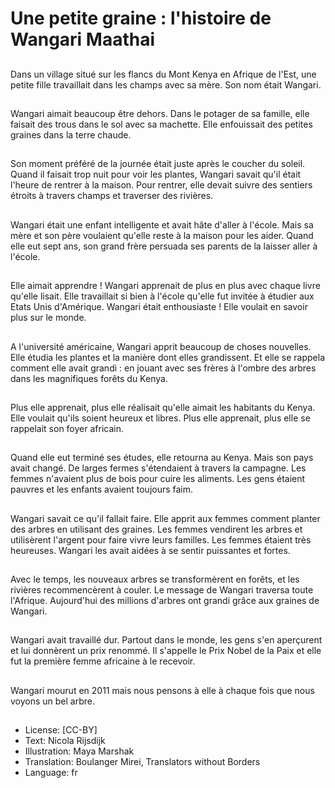 # Une petite graine : l'histoire de Wangari Maathai

##
Dans un village situé sur les flancs du Mont Kenya en Afrique de l'Est, une petite fille travaillait dans les champs avec sa mère. Son nom était Wangari.

##
Wangari aimait beaucoup être dehors. Dans le potager de sa famille, elle faisait des trous dans le sol avec sa machette. Elle enfouissait des petites graines dans la terre chaude.

##
Son moment préféré de la journée était juste après le coucher du soleil. Quand il faisait trop nuit pour voir les plantes, Wangari savait qu'il était l'heure de rentrer à la maison. Pour rentrer, elle devait suivre des sentiers étroits à travers champs et traverser des rivières.

##
Wangari était une enfant intelligente et avait hâte d'aller à l'école. Mais sa mère et son père voulaient qu'elle reste à la maison pour les aider. Quand elle eut sept ans, son grand frère persuada ses parents de la laisser aller à l'école.

##
Elle aimait apprendre ! Wangari apprenait de plus en plus avec chaque livre qu'elle lisait. Elle travaillait si bien à l'école qu'elle fut invitée à étudier aux Etats Unis d'Amérique. Wangari était enthousiaste ! Elle voulait en savoir plus sur le monde.

##
A l'université américaine, Wangari apprit beaucoup de choses nouvelles. Elle étudia les plantes et la manière dont elles grandissent. Et elle se rappela comment elle avait grandi : en jouant avec ses frères à l'ombre des arbres dans les magnifiques forêts du Kenya.

##
Plus elle apprenait, plus elle réalisait qu'elle aimait les habitants du Kenya. Elle voulait qu'ils soient heureux et libres. Plus elle apprenait, plus elle se rappelait son foyer africain.

##
Quand elle eut terminé ses études, elle retourna au Kenya. Mais son pays avait changé. De larges fermes s'étendaient à travers la campagne. Les femmes n'avaient plus de bois pour cuire les aliments. Les gens étaient pauvres et les enfants avaient toujours faim.

##
Wangari savait ce qu'il fallait faire. Elle apprit aux femmes comment planter des arbres en utilisant des graines. Les femmes vendirent les arbres et utilisèrent l'argent pour faire vivre leurs familles. Les femmes étaient très heureuses. Wangari les avait aidées à se sentir puissantes et fortes.

##
Avec le temps, les nouveaux arbres se transformèrent en forêts, et les rivières recommencèrent à couler. Le message de Wangari traversa toute l'Afrique. Aujourd'hui des millions d'arbres ont grandi grâce aux graines de Wangari.

##
Wangari avait travaillé dur. Partout dans le monde, les gens s'en aperçurent et lui donnèrent un prix renommé. Il s'appelle le Prix Nobel de la Paix et elle fut la première femme africaine à le recevoir.

##
Wangari mourut en 2011 mais nous pensons à elle à chaque fois que nous voyons un bel arbre.

##
* License: [CC-BY]
* Text: Nicola Rijsdijk
* Illustration: Maya Marshak
* Translation: Boulanger Mirei, Translators without Borders
* Language: fr
